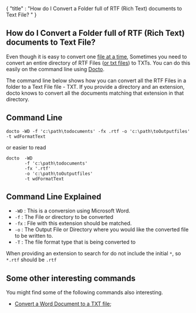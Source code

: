 {
    "title" : "How do I Convert a Folder full of RTF (Rich Text) documents to Text File? " 
}

How do I Convert a Folder full of RTF (Rich Text) documents to Text File?          
-

Even though it is easy to convert one [file at a time](ConvertDocToFileTXT.md), Sometimes you need to convert an entire directory of RTF Files ([or txt files](ConvertDirTXTToFile.md)) to TXTs.  You can do this easily on the command line using [Docto](https://github.com/tobya/docto). 

The command line below shows how you can convert all the RTF Files in a folder to a Text File file - TXT.  If you provide a directory and an extension, docto knows to convert all the documents matching that extension in that directory.

Command Line 
-

 ````
 docto -WD -f 'c:\path\todocuments' -fx .rtf -o 'c:\path\toOutputfiles' -t wdFormatText
 ````
 or easier to read
 ````
 docto  -WD 
        -f 'c:\path\todocuments' 
        -fx '.rtf'
        -o 'c:\path\toOutputfiles' 
        -t wdFormatText
 ````

Command Line Explained 
-

 - `-WD` :  This is a conversion using Microsoft Word. 
 - `-f` :  The File or directory to be converted 
 - `-fx` :  File with this extension should be matched. 
 - `-o` :  The Output File or Directory where you would like the converted file to be written to.
 - `-T` :  The file format type that is being converted to

When providing an extension to search for do not include the initial `*`, so `*.rtf` should be `.rtf`


Some other interesting commands
-

You might find some of the following commands also interesting.

- [Convert a Word Document to a TXT file](ConvertDocToFileTXT.md);
    

